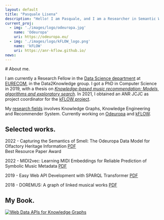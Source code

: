 ```yaml
---
layout: default
title: "Pasquale Lisena"
description: "Hello! I am Pasquale, and I am a Researcher in Semantic Web technologies. Currently at EURECOM, France"
current_proj:
  - img: './images/logo/odeuropa.jpg'
    name: 'Odeuropa'
    uri: https://odeuropa.eu/
  - img: './images/logo/kFLOW_logo.png'
    name: 'kFLOW'
    uri: https://anr-kflow.github.io/
news:
---
```


<section class="box" markdown="1">
# About me.

I am currently a Research Fellow in the [Data Science department](https://ds.eurecom.fr/) at [EURECOM](http://www.eurecom.fr/), in the Data2Knowledge group.
I got a PhD in Computer Science in 2019, with a thesis on [_Knowledge-based music recommendation: Models, algorithms and exploratory search_](./research#phd-thesis). In 2021, I obtained an ANR JCJC as project coordinator for the [kFLOW project](https://anr-kflow.github.io/).

My [research fields](./research) involves Knowledge Graphs, Knowledge Engineering and Recommender System. Currently working on [Odeuropa](https://odeuropa.eu/) and [kFLOW](https://anr-kflow.github.io/).
</section>

<section class="box" markdown="1">

# Selected works.
2022 - Capturing the Semantics of Smell: The Odeuropa Data Model for Olfactory Heritage Information
<span class="links inline" markdown="1">
[PDF](http://doi.org/10.3233/SW-210446)
</span>  
<span class="award">Best Resource Paper Award</span>


2022 - MIDI2vec: Learning MIDI Embeddings for Reliable Prediction of Symbolic Music Metadata
<span class="links inline" markdown="1">
[PDF](http://doi.org/10.3233/SW-210446)
</span>  

2019 - Easy Web API Development with SPARQL Transformer
<span class="links inline" markdown="1">
[PDF](http://www.eurecom.fr/en/publication/5927/download/data-publi-5927.pdf)
</span>  

2018 - DOREMUS: A graph of linked musical works
<span class="links inline" markdown="1">
[PDF](http://www.eurecom.fr/fr/publication/5565/download/data-publi-5565.pdf)
</span>  

</section>

<section class="box" markdown="1">

# My Book.

[![Web Data APIs for Knowledge Graphs](https://media.springernature.com/full/springer-static/cover-hires/book/978-3-031-01917-3)](https://link.springer.com/book/10.1007/978-3-031-01917-3)

</section>
